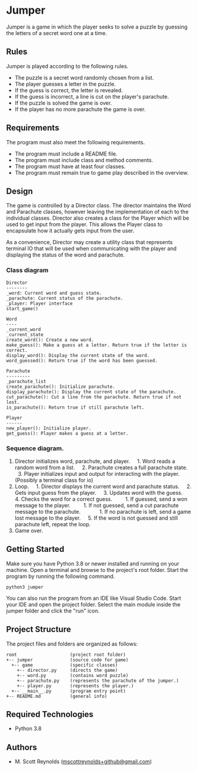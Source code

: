 # Jumper
Jumper is a game in which the player seeks to solve a puzzle by guessing the letters of a secret word one at a time.

## Rules
Jumper is played according to the following rules.

- The puzzle is a secret word randomly chosen from a list.
- The player guesses a letter in the puzzle.
- If the guess is correct, the letter is revealed.
- If the guess is incorrect, a line is cut on the player's parachute.
- If the puzzle is solved the game is over.
- If the player has no more parachute the game is over.

## Requirements
The program must also meet the following requirements.

- The program must include a README file.
- The program must include class and method comments.
- The program must have at least four classes.
- The program must remain true to game play described in the overview.


## Design
The game is controlled by a Director class. The director maintains the Word and Parachute classes, however leaving the implementation of each to the individual classes. Director also creates a class for the Player which will be used to get input from the player. This allows the Player class to encapsulate how it actually gets input from the user.

As a convenience, Director may create a utility class that represents terminal IO that will be used when communicating with the player and displaying the status of the word and parachute.

### Class diagram
```
Director
--------
_word: Current word and guess state.
_parachute: Current status of the parachute.
_player: Player interface
start_game()

Word
----
_current_word
_current_state
create_word(): Create a new word.
make_guess(): Make a guess at a letter. Return true if the letter is correct.
display_word(): Display the current state of the word.
word_guessed(): Return true if the word has been guessed.

Parachute
---------
_parachute_list
create_parachute(): Initialize parachute.
display_parachute(): Display the current state of the parachute.
cut_parachute(): Cut a line from the parachute. Return true if not lost.
is_parachute(): Return true if still parachute left.

Player
------
new_player(): Initialize player.
get_guess(): Player makes a guess at a letter.

```

### Sequence diagram.
1. Director initializes word, parachute, and player.
    1. Word reads a random word from a list.
    2. Parachute creates a full parachute state.
    3. Player initializes input and output for interacting with the player. (Possibly a terminal class for io)
2. Loop.
    1. Director displays the current word and parachute status.
    2. Gets input guess from the player.
    3. Updates word with the guess.
    4. Checks the word for a correct guess.
        1. If guessed, send a won message to the player.
        1. If not guessed, send a cut parachute message to the parachute.
            1. If no parachute is left, send a game lost message to the player.
    5. If the word is not guessed and still parachute left, repeat the loop.
3. Game over.


## Getting Started
Make sure you have Python 3.8 or newer installed and running on your machine. Open a terminal and browse to the project's root folder. Start the program by running the following command.
```
python3 jumper 
```
You can also run the program from an IDE like Visual Studio Code. Start your IDE and open the project folder. Select the main module inside the jumper folder and click the "run" icon.

## Project Structure
The project files and folders are organized as follows:
```
root                    (project root folder)
+-- jumper              (source code for game)
  +-- game              (specific classes)
    +-- director.py     (directs the game)
    +-- word.py         (contains word puzzle)
    +-- parachute.py    (represents the parachute of the jumper.)
    +-- player.py       (represents the player.)
  +-- __main__.py       (program entry point)
+-- README.md           (general info)
```

## Required Technologies
* Python 3.8

## Authors
* M. Scott Reynolds (mscottreynolds+github@gmail.com)

